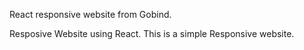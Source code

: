 React responsive website from Gobind.

Resposive Website using React. This is a simple Responsive website.